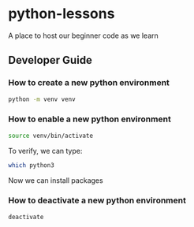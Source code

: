 # python-lessons
A place to host our beginner code as we learn

## Developer Guide

### How to create a new python environment

```bash
python -m venv venv
```

### How to enable a new python environment

```bash
source venv/bin/activate
```


To verify, we can type:

```bash
which python3
```

Now we can install packages

### How to deactivate a new python environment

```bash
deactivate
```

